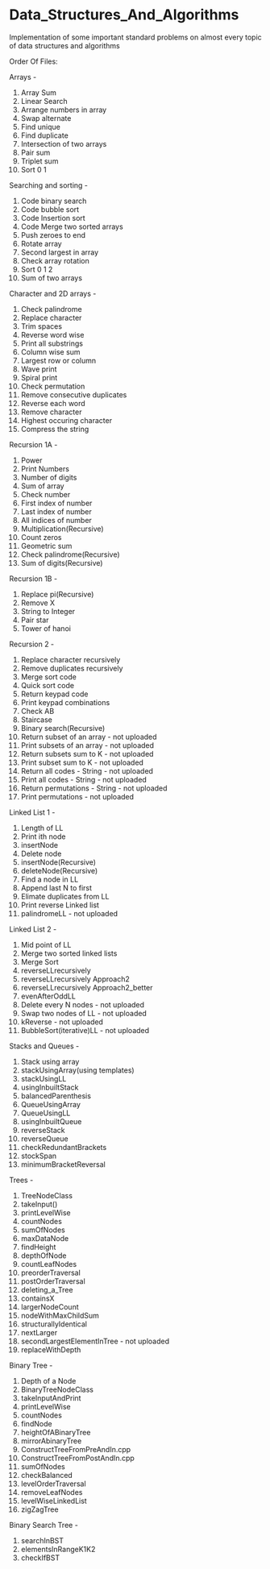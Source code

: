 # Data_Structures_And_Algorithms
Implementation of some important standard problems on almost every topic of data structures and algorithms


Order Of Files:

Arrays -
1. Array Sum
2. Linear Search
3. Arrange numbers in array
4. Swap alternate
5. Find unique
6. Find duplicate
7. Intersection of two arrays
8. Pair sum
9. Triplet sum
10. Sort 0 1


Searching and sorting -
1. Code binary search
2. Code bubble sort
3. Code Insertion sort
4. Code Merge two sorted arrays
5. Push zeroes to end
6. Rotate array
7. Second largest in array
8. Check array rotation
9. Sort 0 1 2
10. Sum of two arrays


Character and 2D arrays -
1. Check palindrome
2. Replace character
3. Trim spaces
4. Reverse word wise
5. Print all substrings
6. Column wise sum
7. Largest row or column
8. Wave print
9. Spiral print
10. Check permutation
11. Remove consecutive duplicates
12. Reverse each word
13. Remove character
14. Highest occuring character
15. Compress the string



Recursion 1A -
1. Power
2. Print Numbers
3. Number of digits
4. Sum of array
5. Check number
6. First index of number
7. Last index of number
8. All indices of number
9. Multiplication(Recursive)
10. Count zeros
11. Geometric sum
12. Check palindrome(Recursive)
13. Sum of digits(Recursive)


Recursion 1B -
1. Replace pi(Recursive)
2. Remove X
3. String to Integer
4. Pair star
5. Tower of hanoi



Recursion 2 -
1. Replace character recursively
2. Remove duplicates recursively
3. Merge sort code
4. Quick sort code
5. Return keypad code
6. Print keypad combinations
7. Check AB
8. Staircase
9. Binary search(Recursive)
10. Return subset of an array - not uploaded
11. Print subsets of an array - not uploaded
12. Return subsets sum to K - not uploaded
13. Print subset sum to K - not uploaded
14. Return all codes - String - not uploaded
15. Print all codes - String - not uploaded
16. Return permutations - String - not uploaded
17. Print permutations - not uploaded



Linked List 1 -
1. Length of LL
2. Print ith node
3. insertNode
4. Delete node
5. insertNode(Recursive)
6. deleteNode(Recursive)
7. Find a node in LL
8. Append last N to first
9. Elimate duplicates from LL
10. Print reverse Linked list
11. palindromeLL - not uploaded


Linked List 2 -
1. Mid point of LL
2. Merge two sorted linked lists
3. Merge Sort
4. reverseLLrecursively
5. reverseLLrecursively Approach2
6. reverseLLrecursively Approach2_better
7. evenAfterOddLL
8. Delete every N nodes - not uploaded
9. Swap two nodes of LL - not uploaded
10. kReverse - not uploaded
11. BubbleSort(iterative)LL - not uploaded




Stacks and Queues -
1. Stack using array
2. stackUsingArray(using templates)
3. stackUsingLL
4. usingInbuiltStack
5. balancedParenthesis
6. QueueUsingArray
7. QueueUsingLL
8. usingInbuiltQueue
9. reverseStack
10. reverseQueue
11. checkRedundantBrackets
12. stockSpan
13. minimumBracketReversal


Trees -
1. TreeNodeClass
2. takeInput()
3. printLevelWise
4. countNodes
5. sumOfNodes
6. maxDataNode
7. findHeight
8. depthOfNode
9. countLeafNodes
10. preorderTraversal
11. postOrderTraversal
12. deleting_a_Tree
13. containsX
14. largerNodeCount
15. nodeWithMaxChildSum
16. structurallyIdentical
17. nextLarger
18. secondLargestElementInTree - not uploaded
19. replaceWithDepth

Binary Tree -
1. Depth of a Node
2. BinaryTreeNodeClass
3. takeInputAndPrint
4. printLevelWise
5. countNodes
6. findNode
7. heightOfABinaryTree
8. mirrorAbinaryTree
9. ConstructTreeFromPreAndIn.cpp
10. ConstructTreeFromPostAndIn.cpp
11. sumOfNodes
12. checkBalanced
13. levelOrderTraversal
14. removeLeafNodes
15. levelWiseLinkedList
16. zigZagTree


Binary Search Tree -
1. searchInBST
2. elementsInRangeK1K2
3. checkIfBST









